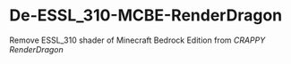 # De-ESSL_310-MCBE-RenderDragon
Remove ESSL_310 shader of Minecraft Bedrock Edition from *CRAPPY RenderDragon*
